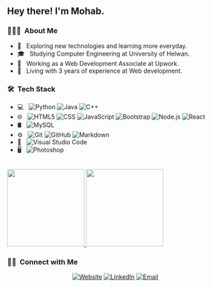 

<h2> Hey there! I'm Mohab.</h2>

<h3> 👨🏻‍💻 &nbsp;About Me </h3>

- 🤔 &nbsp; Exploring new technologies and learning more everyday.
- 🎓 &nbsp; Studying Computer Engineering at University of Helwan.
- 💼 &nbsp; Working as a Web Development Associate at Upwork.
- 🌱 &nbsp; Living with 3 years of experience at Web development.

<h3> 🛠 &nbsp;Tech Stack</h3>

- 💻 &nbsp;
  ![Python](https://img.shields.io/badge/-Python-333333?style=flat&logo=python)
  ![Java](https://img.shields.io/badge/-Java-333333?style=flat&logo=Java&logoColor=007396)
  ![C++](https://img.shields.io/badge/-C++-333333?style=flat&logo=C%2B%2B&logoColor=00599C)
- 🌐 &nbsp;
  ![HTML5](https://img.shields.io/badge/-HTML5-333333?style=flat&logo=HTML5)
  ![CSS](https://img.shields.io/badge/-CSS-333333?style=flat&logo=CSS3&logoColor=1572B6)
  ![JavaScript](https://img.shields.io/badge/-JavaScript-333333?style=flat&logo=javascript)
  ![Bootstrap](https://img.shields.io/badge/-Bootstrap-333333?style=flat&logo=bootstrap&logoColor=563D7C)
  ![Node.js](https://img.shields.io/badge/-Node.js-333333?style=flat&logo=node.js)
  ![React](https://img.shields.io/badge/-React-333333?style=flat&logo=react)
- 🛢 &nbsp;
  ![MySQL](https://img.shields.io/badge/-MySQL-333333?style=flat&logo=mysql)
- ⚙️ &nbsp;
  ![Git](https://img.shields.io/badge/-Git-333333?style=flat&logo=git)
  ![GitHub](https://img.shields.io/badge/-GitHub-333333?style=flat&logo=github)
  ![Markdown](https://img.shields.io/badge/-Markdown-333333?style=flat&logo=markdown)
- 🔧 &nbsp;
  ![Visual Studio Code](https://img.shields.io/badge/-Visual%20Studio%20Code-333333?style=flat&logo=visual-studio-code&logoColor=007ACC)
- 🖥 &nbsp;
  ![Photoshop](https://img.shields.io/badge/-Photoshop-333333?style=flat&logo=adobe-photoshop)

<br/>

<a href="https://github.com/muuhab">
  <img height="180em" src="https://github-readme-stats.vercel.app/api?username=muuhab&theme=buefy&show_icons=true" />
  <img height="180em" src="https://github-readme-stats.vercel.app/api/top-langs/?username=muuhab&theme=buefy&layout=compact" />
</a>

<br/>

<h3> 🤝🏻 &nbsp;Connect with Me </h3>

<p align="center">
<a href="https://muhab.netlify.app/"><img alt="Website" src="https://img.shields.io/badge/Website-www.muhab.netlify.app-blue?style=flat-square&logo=google-chrome"></a>
<a href="https://www.linkedin.com/in/muuhab/"><img alt="LinkedIn" src="https://img.shields.io/badge/LinkedIn-Mohab%20Sherif-blue?style=flat-square&logo=linkedin"></a>
<a href="mailto:mohab.barca@gmail.com"><img alt="Email" src="https://img.shields.io/badge/Email-mohab.barca@gmail.com-blue?style=flat-square&logo=gmail"></a>
</p>

